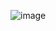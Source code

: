 ![image](https://github.com/asanzribas/Customer-Segmentation-and-Churn-Prediction/assets/143028834/6a165243-9c1e-4678-b3ea-05aa4fe8ae54)
